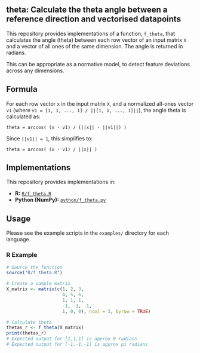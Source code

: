 ## theta: Calculate the theta angle between a reference direction and vectorised datapoints

This repository provides implementations of a function, `f_theta`, that calculates the angle (theta) between each row vector of an input matrix `X` and a vector of all ones of the same dimension. The angle is returned in radians.

This can be appropriate as a normative model, to detect feature deviations across any dimensions.

## Formula

For each row vector `x` in the input matrix `X`, and a normalized all-ones vector `v1` (where `v1 = [1, 1, ..., 1] / ||[1, 1, ..., 1]||`), the angle theta is calculated as:

`theta = arccos( (x ⋅ v1) / (||x|| ⋅ ||v1||) )`

Since `||v1|| = 1`, this simplifies to:

`theta = arccos( (x ⋅ v1) / ||x|| )`

## Implementations

This repository provides implementations in:

*   **R:** [`R/f_theta.R`](R/f_theta.R)
*   **Python (NumPy):** [`python/f_theta.py`](python/f_theta.py)

## Usage

Please see the example scripts in the `examples/` directory for each language.

### R Example

```R
# Source the function
source("R/f_theta.R")

# Create a sample matrix
X_matrix <- matrix(c(1, 2, 3,
                     4, 5, 6,
                     1, 1, 1,
                     -1, -1, -1,
                     1, 0, 0), ncol = 3, byrow = TRUE)

# Calculate theta
thetas_r <- f_theta(X_matrix)
print(thetas_r)
# Expected output for [1,1,1] is approx 0 radians
# Expected output for [-1,-1,-1] is approx pi radians
```
